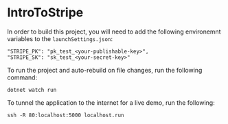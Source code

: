 # IntroToStripe

In order to build this project, you will need to add the following environemnt variables to the `launchSettings.json`:
```
"STRIPE_PK": "pk_test_<your-publishable-key>",
"STRIPE_SK": "sk_test_<your-secret-key>"
```

To run the project and auto-rebuild on file changes, run the following command:
```
dotnet watch run
```

To tunnel the application to the internet for a live demo, run the following:
```
ssh -R 80:localhost:5000 localhost.run
```
